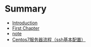 # Summary

* [Introduction](README.md)
* [First Chapter](chapter1.md)
* [note](note.md)
* [Centos7服务器流程（ssh基本配置）](centos7fu-wu-qi-liu-cheng-ff08-ssh-ji-ben-pei-zhi-ff09.md)


